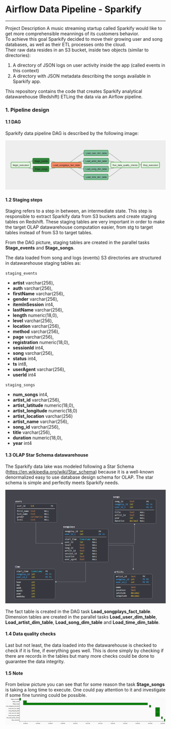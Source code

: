 # Airflow Data Pipeline - Sparkify
***
Project Description
A music streaming startup called Sparkify would like to get more comprehensible meannings of its customers behavior. <br>
To achieve this goal Sparkify decided to move their growing user and song databases, as well as their ETL processes onto the cloud.<br>
Their raw data resides in an S3 bucket, inside two objects (similar to directories):  <br>
1. A directory of JSON logs on user activity inside the app (called events in this context)
2. A directory with JSON metadata describing the songs available in Sparkify app.

This repository contains the code that creates Sparkify analytical datawarehouse (Redshift) ETLing the data via an Airflow pipeline.

### 1. Pipeline design
#### 1.1 DAG
Sparkify data pipeline DAG is described by the following image:

![Airflow DAG](images/dag.jpg)

#### 1.2 Staging steps
Staging refers to a step in between, an intermediate state. This step is responsible to extract Sparkify data from S3 buckets and create staging tables on Redshift.
These staging tables are very important in order to make the target OLAP datawarehouse computation easier, from stg to target tables instead of from S3 to target tables.

From the DAG picture, staging tables are created in the parallel tasks **Stage_events** and **Stage_songs**.

The data loaded from song and logs (events) S3 directories are structured in datawarehouse staging tables as:

`staging_events`
- **artist**        varchar(256),
- **auth**          varchar(256),
- **firstName**     varchar(256),
- **gender**        varchar(256),
- **itemInSession** int4,
- **lastName**      varchar(256),
- **length**        numeric(18,0),
- **level**         varchar(256),
- **location**      varchar(256),
- **method**        varchar(256),
- **page**          varchar(256),
- **registration**  numeric(18,0),
- **sessionId**     int4,
- **song**          varchar(256),
- **status**        int4,
- **ts**            int8,
- **userAgent**     varchar(256),
- **userId**        int4

`staging_songs`
- **num_songs**        int4,
- **artist_id**        varchar(256),
- **artist_latitude**  numeric(18,0),
- **artist_longitude** numeric(18,0)
- **artist_location**  varchar(256)
- **artist_name**      varchar(256),
- **song_id**          varchar(256),
- **title**            varchar(256),
- **duration**         numeric(18,0),
- **year**             int4


#### 1.3 OLAP Star Schema datawarehouse
The Sparkify data lake was modeled following a Star Schema (https://en.wikipedia.org/wiki/Star_schema) because it is a well-known denormalized easy to use database design schema for OLAP.
The star schema is simple and perfectly meets Sparkify needs.

![Star schema datawarehouse](images/star_schema.png)

The fact table is created in the DAG task **Load_songplays_fact_table**.
Dimension tables are created in the parallel tasks **Load_user_dim_table**, **Load_artist_dim_table**, **Load_song_dim_table** and **Load_time_dim_table**.

#### 1.4 Data quality checks
Last but not least, the data loaded into the datawarehouse is checked to check if it is fine, if everything goes well.
This is done simply by checking if there are records in the tables but many more checks could be done to guarantee the data integrity.

#### 1.5 Note
From below picture you can see that for some reason the task **Stage_songs** is taking a long time to execute.
One could pay attention to it and investigate if some fine tunning could be possible.
![Star schema datawarehouse](images/gantt.jpg)
